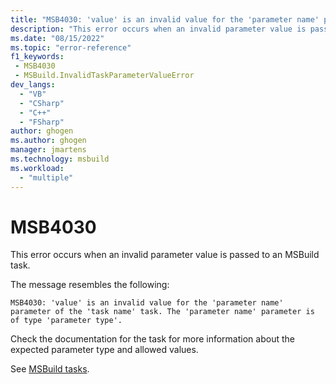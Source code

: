 ```yaml
---
title: "MSB4030: 'value' is an invalid value for the 'parameter name' parameter of the 'task name' task. The 'parameter name' parameter is of type 'parameter type'."
description: "This error occurs when an invalid parameter value is passed to an MSBuild task."
ms.date: "08/15/2022"
ms.topic: "error-reference"
f1_keywords:
 - MSB4030
 - MSBuild.InvalidTaskParameterValueError
dev_langs:
  - "VB"
  - "CSharp"
  - "C++"
  - "FSharp"
author: ghogen
ms.author: ghogen
manager: jmartens
ms.technology: msbuild
ms.workload:
  - "multiple"
---
```

# MSB4030

This error occurs when an invalid parameter value is passed to an MSBuild task.

The message resembles the following:

```output
MSB4030: 'value' is an invalid value for the 'parameter name' parameter of the 'task name' task. The 'parameter name' parameter is of type 'parameter type'.
```

Check the documentation for the task for more information about the expected parameter type and allowed values.

See [MSBuild tasks](../msbuild-tasks.md).

